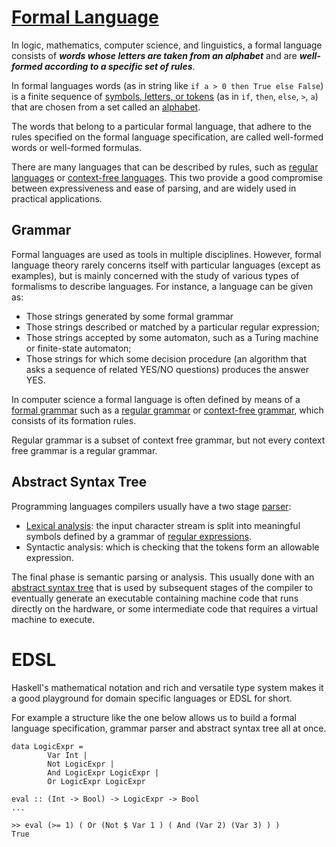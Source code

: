 # [Formal Language](https://en.wikipedia.org/wiki/Formal_language)

In logic, mathematics, computer science, and linguistics, a formal language consists of ***words whose letters are taken from an alphabet*** and are ***well-formed according to a specific set of rules***.

In formal languages words (as in string like ```if a > 0 then True else False```) is a finite sequence of [symbols, letters, or tokens](https://en.wikipedia.org/wiki/Symbol_(formal)) (as in ```if```, ```then```, ```else```, ```>```, ```a```) that are chosen from a set called an [alphabet](https://en.wikipedia.org/wiki/Alphabet_(computer_science)).

The words that belong to a particular formal language, that adhere to the rules specified on the formal language specification, are called well-formed words or well-formed formulas.

There are many languages that can be described by rules, such as [regular languages](https://en.wikipedia.org/wiki/Regular_language) or [context-free languages](https://en.wikipedia.org/wiki/Context-free_language). This two provide a good compromise between expressiveness and ease of parsing, and are widely used in practical applications.

## Grammar

Formal languages are used as tools in multiple disciplines. However, formal language theory rarely concerns itself with particular languages (except as examples), but is mainly concerned with the study of various types of formalisms to describe languages. For instance, a language can be given as:
- Those strings generated by some formal grammar
- Those strings described or matched by a particular regular expression;
- Those strings accepted by some automaton, such as a Turing machine or finite-state automaton;
- Those strings for which some decision procedure (an algorithm that asks a sequence of related YES/NO questions) produces the answer YES.

 In computer science a formal language is often defined by means of a [formal grammar](https://en.wikipedia.org/wiki/Formal_grammar) such as a [regular grammar](https://en.wikipedia.org/wiki/Regular_grammar) or [context-free grammar](https://en.wikipedia.org/wiki/Context-free_grammar), which consists of its formation rules.

Regular grammar is a subset of context free grammar, but not every context free grammar is a regular grammar.

## Abstract Syntax Tree

Programming languages compilers usually have a two stage [parser](https://en.wikipedia.org/wiki/Parser):
- [Lexical analysis](https://en.wikipedia.org/wiki/Lexical_analysis): the input character stream is split into meaningful symbols defined by a grammar of [regular expressions](https://en.wikipedia.org/wiki/Regular_expression).
- Syntactic analysis: which is checking that the tokens form an allowable expression.

The final phase is semantic parsing or analysis. This usually done with an [abstract syntax tree](https://en.wikipedia.org/wiki/Abstract_syntax_tree) that is used by subsequent stages of the compiler to eventually generate an executable containing machine code that runs directly on the hardware, or some intermediate code that requires a virtual machine to execute.

# EDSL

Haskell's mathematical notation and rich and versatile type system makes it a good playground for domain specific languages or EDSL for short.

For example a structure like the one below allows us to build a formal language specification, grammar parser and abstract syntax tree all at once.

```
data LogicExpr =
        Var Int |
        Not LogicExpr |
        And LogicExpr LogicExpr |
        Or LogicExpr LogicExpr

eval :: (Int -> Bool) -> LogicExpr -> Bool
...

>> eval (>= 1) ( Or (Not $ Var 1 ) ( And (Var 2) (Var 3) ) )
True
```
